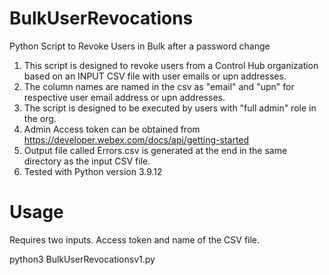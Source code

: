 # BulkUserRevocations
Python Script to Revoke Users in Bulk after a password change
  1. This script is designed to revoke users from a Control Hub organization based on an INPUT CSV file with user emails or upn addresses.
  2. The column names are named in the csv as "email" and "upn" for respective user email address or upn addresses.
  3. The script is designed to be executed by users with "full admin" role in the org.
  4. Admin Access token can be obtained from https://developer.webex.com/docs/api/getting-started
  5. Output file called Errors.csv is generated at the end in the same directory as the input CSV file.
  6. Tested with Python version 3.9.12
  
# Usage
Requires two inputs. Access token and name of the CSV file.

python3 BulkUserRevocationsv1.py


